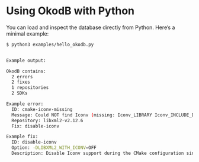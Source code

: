 # Using OkodB with Python

You can load and inspect the database directly from Python. Here’s a minimal example:

```bash
$ python3 examples/hello_okodb.py


Example output:

OkodB contains:
  2 errors
  2 fixes
  1 repositories
  2 SDKs

Example error:
  ID: cmake-iconv-missing
  Message: Could NOT find Iconv (missing: Iconv_LIBRARY Iconv_INCLUDE_DIR)
  Repository: libxml2-v2.12.6
  Fix: disable-iconv

Example fix:
  ID: disable-iconv
  Option: -DLIBXML2_WITH_ICONV=OFF
  Description: Disable Iconv support during the CMake configuration since it is not available in VxWorks.
```
